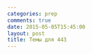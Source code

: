 ```yaml
---
categories: prep
comments: true
date: 2015-05-05T15:45:00
layout: post
title: Темы для 443
---
```


